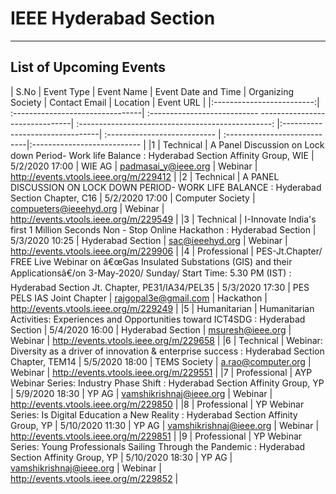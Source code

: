 # IEEE Hyderabad Section
---

## List of Upcoming Events
| S.No                     | Event Type                     |               Event Name                        |      Event Date and Time  | Organizing Society         | Contact Email               | Location                   | Event URL       |
|:-------------------------:| :--------------------------------| :--------------------------- -------------------------------| :------------------------------------------------:              |:--------------------------------| :--------------------------- | :----------------------------|:--------------------------- |
|1	| Technical |	A Panel Discussion on Lock down Period- Work life Balance    : Hyderabad Section Affinity Group, WIE |	5/2/2020 17:00 |	WIE AG	| <padmasai_y@ieee.org> |	Webinar |	<http://events.vtools.ieee.org/m/229412> |
|2	| Technical |	A PANEL DISCUSSION ON LOCK DOWN PERIOD- WORK  LIFE BALANCE : Hyderabad Section Chapter, C16 |	5/2/2020 17:00 |	Computer Society	| <compueters@ieeehyd.org> |	Webinar |	<http://events.vtools.ieee.org/m/229549> |
|3	| Technical |	I-Innovate India's first 1 Million Seconds Non - Stop Online Hackathon : Hyderabad Section |	5/3/2020 10:25 |	Hyderabad Section	| <sac@ieeehyd.org> |	Webinar |	<http://events.vtools.ieee.org/m/229906> |
|4	| Professional |	PES-Jt.Chapter/ FREE Live Webinar on â€œGas Insulated Substations (GIS) and their Applicationsâ€/on 3-May-2020/ Sunday/ Start Time: 5.30 PM (IST) : Hyderabad Section Jt. Chapter, PE31/IA34/PEL35 |	5/3/2020 17:30 |	PES PELS IAS Joint Chapter	| <rajgopal3e@gmail.com> |	Hackathon |	<http://events.vtools.ieee.org/m/229249> |
|5	| Humanitarian |	Humanitarian Activities: Experiences and Opportunities toward ICT4SDG : Hyderabad Section |	5/4/2020 16:00 |	Hyderabad Section	| <msuresh@ieee.org> |	Webinar |	<http://events.vtools.ieee.org/m/229658> |
|6	| Technical |	Webinar: Diversity as a driver of innovation & enterprise success : Hyderabad Section Chapter, TEM14 |	5/5/2020 18:00 |	TEMS Society	| <a.rao@computer.org> |	Webinar |	<http://events.vtools.ieee.org/m/229551> |
|7	| Professional |	AYP Webinar Series: Industry Phase Shift : Hyderabad Section Affinity Group, YP |	5/9/2020 18:30 |	YP AG	| <vamshikrishnaj@ieee.org> |	Webinar |	<http://events.vtools.ieee.org/m/229850> |
|8	| Professional |	YP Webinar Series: Is Digital Education a New Reality : Hyderabad Section Affinity Group, YP |	5/10/2020 11:30 |	YP AG	| <vamshikrishnaj@ieee.org> |	Webinar |	<http://events.vtools.ieee.org/m/229851> |
|9	| Professional |	YP Webinar Series: Young Professionals Sailing Through the Pandemic : Hyderabad Section Affinity Group, YP |	5/10/2020 18:30 |	YP AG	| <vamshikrishnaj@ieee.org> |	Webinar |	<http://events.vtools.ieee.org/m/229852> |




